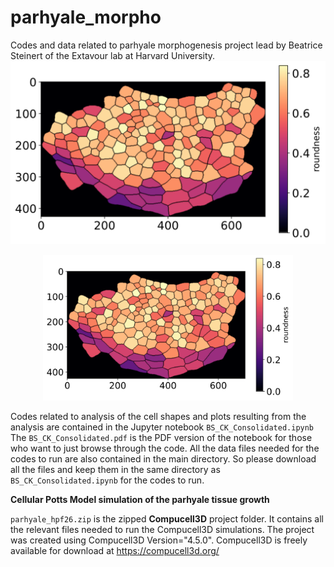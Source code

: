 # parhyale_morpho
Codes and data related to parhyale morphogenesis project lead by Beatrice Steinert of the Extavour lab at Harvard University. </br>
![Description](github_thumbnail.svg)

<p align="center">
  <img src="github_thumbnail.svg" alt="Description" width="400">
</p>

Codes related to analysis of the cell shapes and plots resulting from the analysis are contained in the Jupyter notebook ```BS_CK_Consolidated.ipynb``` </br>
The ```BS_CK_Consolidated.pdf``` is the PDF version of the notebook for those who want to just browse through the code. All the data files needed for the codes
to run are also contained in the main directory. So please download all the files and keep them in the same directory as ```BS_CK_Consolidated.ipynb``` for the 
codes to run.


<b>Cellular Potts Model simulation of the parhyale tissue growth </b> </br>

```parhyale_hpf26.zip``` is the zipped <b>Compucell3D</b> project folder. It contains all the relevant files needed to run the Compucell3D simulations. The project was 
created using Compucell3D Version="4.5.0". Compucell3D is freely available for download at https://compucell3d.org/


